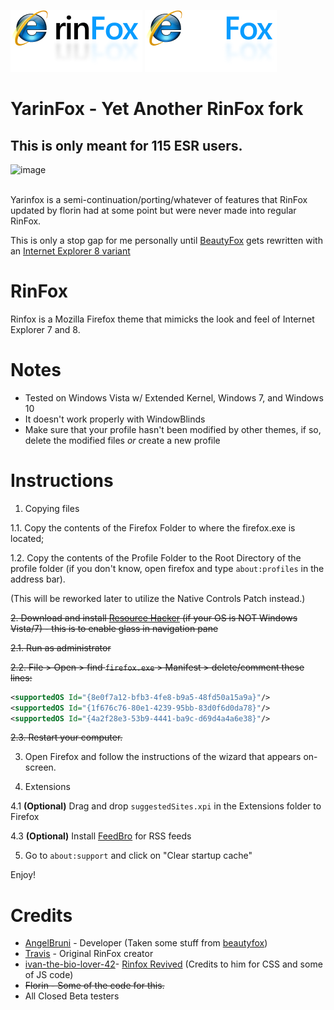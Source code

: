 ![rinFox Logo](images/logo_dark.png#gh-light-mode-only) ![rinFox Logo](images/logo_light.png#gh-dark-mode-only)
# YarinFox - Yet Another RinFox fork

## This is only meant for 115 ESR users.

<img width="1452" height="902" alt="image" src="https://github.com/user-attachments/assets/6cbdc22a-0f22-4466-b41c-9be6a1dbdaa8" />


<br>Yarinfox is a semi-continuation/porting/whatever of features that RinFox updated by florin had at some point but were never made into regular RinFox.

This is only a stop gap for me personally until [BeautyFox](https://github.com/dominichayesferen/BeautyFox) gets rewritten with an [Internet Explorer 8 variant](https://github.com/dominichayesferen/BeautyFox/issues/13)

# RinFox
Rinfox is a Mozilla Firefox theme that mimicks the look and feel of Internet Explorer 7 and 8.

# Notes
* Tested on Windows Vista w/ Extended Kernel, Windows 7, and Windows 10
* It doesn't work properly with WindowBlinds
* Make sure that your profile hasn't been modified by other themes, if so, delete the modified files _or_ create a new profile

# Instructions

1. Copying files

1.1.	Copy the contents of the Firefox Folder to where the firefox.exe is located;

1.2.	Copy the contents of the Profile Folder to the Root Directory of the profile folder (if you don't know, open firefox and type `about:profiles` in the address bar).

(This will be reworked later to utilize the Native Controls Patch instead.)

~~2.	Download and install [Resource Hacker](https://angusj.com/resourcehacker/) (if your OS is NOT Windows Vista/7) - this is to enable glass in navigation pane~~

~~2.1.	Run as administrator~~

~~2.2.	File > Open > find `firefox.exe` > Manifest > delete/comment these lines:~~
```xml
<supportedOS Id="{8e0f7a12-bfb3-4fe8-b9a5-48fd50a15a9a}"/>
<supportedOS Id="{1f676c76-80e1-4239-95bb-83d0f6d0da78}"/>
<supportedOS Id="{4a2f28e3-53b9-4441-ba9c-d69d4a4a6e38}"/>
```
~~2.3.	Restart your computer.~~

3. Open Firefox and follow the instructions of the wizard that appears on-screen.

4.	Extensions

4.1	**(Optional)** Drag and drop `suggestedSites.xpi` in the Extensions folder to Firefox

4.3	**(Optional)** Install [FeedBro](https://addons.mozilla.org/en-US/firefox/addon/feedbroreader/) for RSS feeds

5. Go to `about:support` and click on "Clear startup cache"

Enjoy!

# Credits 
* [AngelBruni](https://github.com/angelbruni) - Developer (Taken some stuff from [beautyfox](https://github.com/dominichayesferen/BeautyFox))
* [Travis](https://github.com/travy-patty) - Original RinFox creator
* [ivan-the-bio-lover-42](https://github.com/ivan-the-bio-lover-42)- [Rinfox Revived](https://github.com/ivan-the-bio-lover-42/Rinfox-Revived) (Credits to him for CSS and some of JS code)
* ~~Florin - Some of the code for this.~~
* All Closed Beta testers
